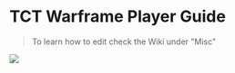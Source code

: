 # TCT Warframe Player Guide

> To learn how to edit check the Wiki under "Misc"

![](https://i1.wp.com/tctgaming.com/wp-content/uploads/2018/03/TCTwoooooo.png)

